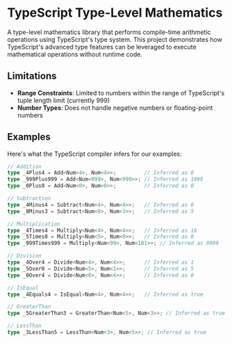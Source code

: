 # TypeScript Type-Level Mathematics

A type-level mathematics library that performs compile-time arithmetic operations using TypeScript's type system. This project demonstrates how TypeScript's advanced type features can be leveraged to execute mathematical operations without runtime code.

## Limitations

- **Range Constraints**: Limited to numbers within the range of TypeScript's tuple length limit (currently 999)
- **Number Types**: Does not handle negative numbers or floating-point numbers

## Examples

Here's what the TypeScript compiler infers for our examples:

```typescript
// Addition
type _4Plus4 = Add<Num<4>, Num<4>>;         // Inferred as 8
type _999Plus999 = Add<Num<999>, Num<999>>; // Inferred as 1998
type _0Plus0 = Add<Num<0>, Num<0>>;         // Inferred as 0

// Subtraction
type _4Minus4 = Subtract<Num<4>, Num<4>>;   // Inferred as 0
type _8Minus3 = Subtract<Num<8>, Num<3>>;   // Inferred as 5

// Multiplication
type _4Times4 = Multiply<Num<4>, Num<4>>;   // Inferred as 16
type _5Times0 = Multiply<Num<5>, Num<0>>;   // Inferred as 0
type _999Times999 = Multiply<Num<99>, Num<101>>; // Inferred as 9999

// Division
type _4Over4 = Divide<Num<4>, Num<4>>;      // Inferred as 1
type _5Over0 = Divide<Num<5>, Num<1>>;      // Inferred as 5
type _0Over4 = Divide<Num<0>, Num<4>>;      // Inferred as 0

// IsEqual
type _4Equals4 = IsEqual<Num<4>, Num<4>>;   // Inferred as true

// GreaterThan
type _5GreaterThan3 = GreaterThan<Num<5>, Num<3>>; // Inferred as true

// LessThan
type _3LessThan5 = LessThan<Num<3>, Num<5>>; // Inferred as true
```
